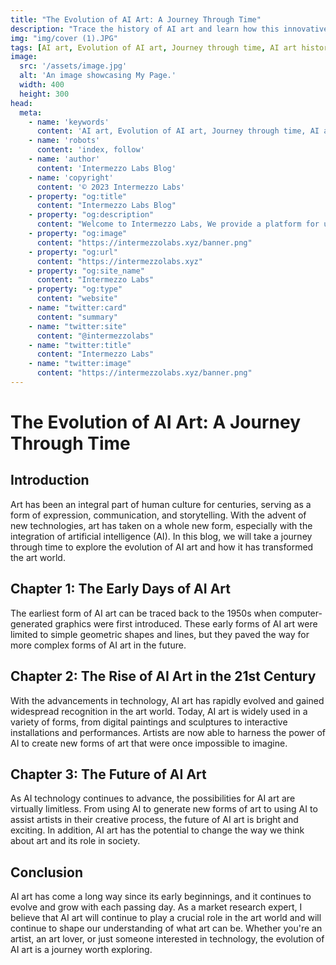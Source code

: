 ```yaml
---
title: "The Evolution of AI Art: A Journey Through Time"
description: "Trace the history of AI art and learn how this innovative field has evolved over time. Get a unique perspective on the past, present and future of AI art."
img: "img/cover (1).JPG"
tags: [AI art, Evolution of AI art, Journey through time, AI art history, AI and art, AI technology and art, AI art trend, Artificial intelligence and art, The future of AI art, AI-generated art]
image:
  src: '/assets/image.jpg'
  alt: 'An image showcasing My Page.'
  width: 400
  height: 300
head:
  meta:
    - name: 'keywords'
      content: 'AI art, Evolution of AI art, Journey through time, AI art history, AI and art, AI technology and art, AI art trend, Artificial intelligence and art, The future of AI art, AI-generated art'
    - name: 'robots'
      content: 'index, follow'
    - name: 'author'
      content: 'Intermezzo Labs Blog'
    - name: 'copyright'
      content: '© 2023 Intermezzo Labs'
    - property: "og:title"
      content: "Intermezzo Labs Blog"
    - property: "og:description"
      content: "Welcome to Intermezzo Labs, We provide a platform for users to create, manage and trade digital assets. These platforms can be used for a variety of purposes, such as gaming, collectibles, and e-commerce. Intermezzo Labs is for anyone who wants to leverage blockchain technology."
    - property: "og:image"
      content: "https://intermezzolabs.xyz/banner.png"
    - property: "og:url"
      content: "https://intermezzolabs.xyz"
    - property: "og:site_name"
      content: "Intermezzo Labs"
    - property: "og:type"
      content: "website"
    - name: "twitter:card"
      content: "summary"
    - name: "twitter:site"
      content: "@intermezzolabs"
    - name: "twitter:title"
      content: "Intermezzo Labs"
    - name: "twitter:image"
      content: "https://intermezzolabs.xyz/banner.png"
---
```


# The Evolution of AI Art: A Journey Through Time

## Introduction
Art has been an integral part of human culture for centuries, serving as a form of expression, communication, and storytelling. With the advent of new technologies, art has taken on a whole new form, especially with the integration of artificial intelligence (AI). In this blog, we will take a journey through time to explore the evolution of AI art and how it has transformed the art world.

## Chapter 1: The Early Days of AI Art
The earliest form of AI art can be traced back to the 1950s when computer-generated graphics were first introduced. These early forms of AI art were limited to simple geometric shapes and lines, but they paved the way for more complex forms of AI art in the future.

## Chapter 2: The Rise of AI Art in the 21st Century
With the advancements in technology, AI art has rapidly evolved and gained widespread recognition in the art world. Today, AI art is widely used in a variety of forms, from digital paintings and sculptures to interactive installations and performances. Artists are now able to harness the power of AI to create new forms of art that were once impossible to imagine.

## Chapter 3: The Future of AI Art
As AI technology continues to advance, the possibilities for AI art are virtually limitless. From using AI to generate new forms of art to using AI to assist artists in their creative process, the future of AI art is bright and exciting. In addition, AI art has the potential to change the way we think about art and its role in society.

## Conclusion
AI art has come a long way since its early beginnings, and it continues to evolve and grow with each passing day. As a market research expert, I believe that AI art will continue to play a crucial role in the art world and will continue to shape our understanding of what art can be. Whether you're an artist, an art lover, or just someone interested in technology, the evolution of AI art is a journey worth exploring.